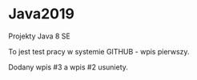 # Java2019
Projekty Java 8 SE

To jest test pracy w systemie GITHUB - wpis pierwszy.



Dodany wpis #3 a wpis #2 usuniety.
